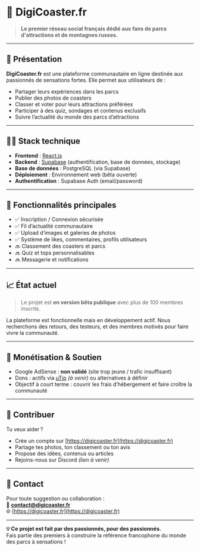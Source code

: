 # 🎢 DigiCoaster.fr

> **Le premier réseau social français dédié aux fans de parcs d'attractions et de montagnes russes.**

---

## 🚀 Présentation

**DigiCoaster.fr** est une plateforme communautaire en ligne destinée aux passionnés de sensations fortes. Elle permet aux utilisateurs de :

- Partager leurs expériences dans les parcs
- Publier des photos de coasters
- Classer et voter pour leurs attractions préférées
- Participer à des quiz, sondages et contenus exclusifs
- Suivre l’actualité du monde des parcs d’attractions

---

## 🧑‍💻 Stack technique

- **Frontend** : [React.js](https://react.dev/)
- **Backend** : [Supabase](https://supabase.com/) (authentification, base de données, stockage)
- **Base de données** : PostgreSQL (via Supabase)
- **Déploiement** : Environnement web (bêta ouverte)
- **Authentification** : Supabase Auth (email/password)

---

## 🧱 Fonctionnalités principales

- ✅ Inscription / Connexion sécurisée
- ✅ Fil d’actualité communautaire
- ✅ Upload d’images et galeries de photos
- ✅ Système de likes, commentaires, profils utilisateurs
- 🔜 Classement des coasters et parcs
- 🔜 Quiz et tops personnalisables
- 🔜 Messagerie et notifications

---

## 📈 État actuel

> Le projet est **en version bêta publique** avec plus de 100 membres inscrits.

La plateforme est fonctionnelle mais en développement actif. Nous recherchons des retours, des testeurs, et des membres motivés pour faire vivre la communauté.

---

## 💸 Monétisation & Soutien

- Google AdSense : **non validé** (site trop jeune / trafic insuffisant)
- Dons : actifs via [uTip](https://utip.io/) *(à venir)* ou alternatives à définir
- Objectif à court terme : couvrir les frais d’hébergement et faire croître la communauté

---

## 🤝 Contribuer

Tu veux aider ?

- Crée un compte sur [https://digicoaster.fr](https://digicoaster.fr)
- Partage tes photos, ton classement ou ton avis
- Propose des idées, contenus ou articles
- Rejoins-nous sur Discord *(lien à venir)*

---

## 📩 Contact

Pour toute suggestion ou collaboration :  
📧 **contact@digicoaster.fr**  
🌐 [https://digicoaster.fr](https://digicoaster.fr)

---

**💡 Ce projet est fait par des passionnés, pour des passionnés.**  
Fais partie des premiers à construire la référence francophone du monde des parcs à sensations !

